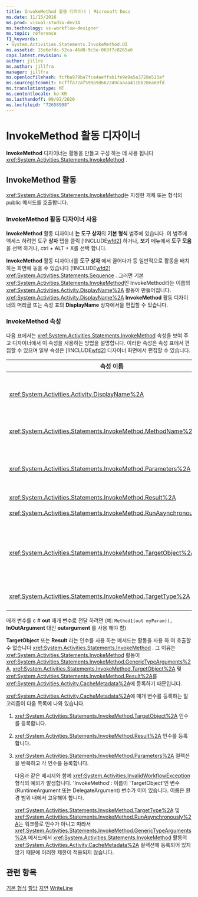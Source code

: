 ```yaml
---
title: InvokeMethod 활동 디자이너 | Microsoft Docs
ms.date: 11/15/2016
ms.prod: visual-studio-dev14
ms.technology: vs-workflow-designer
ms.topic: reference
f1_keywords:
- System.Activities.Statements.InvokeMethod.UI
ms.assetid: 15e6efdc-52ca-46d8-9c5e-063f7c8265a6
caps.latest.revision: 6
author: jillre
ms.author: jillfra
manager: jillfra
ms.openlocfilehash: fcfba979ba7fce4aeffab1fe9e9a5a3728e513af
ms.sourcegitcommit: 6cfffa72af599a9d667249caaaa411bb28ea69fd
ms.translationtype: MT
ms.contentlocale: ko-KR
ms.lasthandoff: 09/02/2020
ms.locfileid: "72658998"
---
```

# <a name="invokemethod-activity-designer"></a>InvokeMethod 활동 디자이너
**InvokeMethod** 디자이너는 활동을 만들고 구성 하는 데 사용 됩니다 <xref:System.Activities.Statements.InvokeMethod> .

## <a name="the-invokemethod-activity"></a>InvokeMethod 활동
 <xref:System.Activities.Statements.InvokeMethod>는 지정한 개체 또는 형식의 public 메서드를 호출합니다.

### <a name="using-the-invokemethod-activity-designer"></a>InvokeMethod 활동 디자이너 사용
 **InvokeMethod** 활동 디자이너 **는 도구 상자**의 **기본 형식** 범주에 있습니다 .이 범주에 액세스 하려면 도구 **상자** 탭을 클릭 [!INCLUDE[wfd2](../includes/wfd2-md.md)] 하거나, **보기** 메뉴에서 **도구 모음** 을 선택 하거나, ctrl + ALT + X를 선택 합니다.

 **InvokeMethod** 활동 디자이너를 **도구 상자** 에서 끌어다가 등 일반적으로 활동을 배치 하는 화면에 놓을 수 있습니다 [!INCLUDE[wfd2](../includes/wfd2-md.md)] <xref:System.Activities.Statements.Sequence> . 그러면 기본 <xref:System.Activities.Statements.InvokeMethod>인 InvokeMethod라는 이름의 <xref:System.Activities.Activity.DisplayName%2A> 활동이 만들어집니다. <xref:System.Activities.Activity.DisplayName%2A> **InvokeMethod** 활동 디자이너의 머리글 또는 속성 표의 **DisplayName** 상자에서을 편집할 수 있습니다.

### <a name="the-invokemethod-properties"></a>InvokeMethod 속성
 다음 표에서는 <xref:System.Activities.Statements.InvokeMethod> 속성을 보여 주고 디자이너에서 이 속성을 사용하는 방법을 설명합니다. 이러한 속성은 속성 표에서 편집할 수 있으며 일부 속성은 [!INCLUDE[wfd2](../includes/wfd2-md.md)] 디자이너 화면에서 편집할 수 있습니다.

|속성 이름|필수|사용량|
|-------------------|--------------|-----------|
|<xref:System.Activities.Activity.DisplayName%2A>|False|<xref:System.Activities.Statements.InvokeMethod> 활동의 이름입니다. 기본값은 InvokeMethod입니다.<br /><br /> <xref:System.Activities.Activity.DisplayName%2A>은 꼭 필요하지 않더라도 사용하는 것이 좋습니다.|
|<xref:System.Activities.Statements.InvokeMethod.MethodName%2A>|True|작업이 실행될 때 호출할 메서드의 이름입니다. 호출 된 메서드를 **public**으로 선언 해야 합니다. 이 속성은 디자이너 화면에서 편집할 수 있습니다. 이 속성은 필수 속성입니다.|
|<xref:System.Activities.Statements.InvokeMethod.Parameters%2A>|False|호출되는 메서드의 매개 변수 컬렉션입니다. 메서드 시그니처에 표시되는 것과 동일한 순서대로 컬렉션에 매개 변수를 추가해야 합니다. 속성 표에서 **매개 변수** 필드의 줄임표 단추를 클릭 하면이 속성을 설정할 수 있는 **매개 변수** 대화 상자가 표시 됩니다. **인수 만들기** 단추를 클릭 하 여 매개 변수를 추가 합니다.|
|<xref:System.Activities.Statements.InvokeMethod.Result%2A>|False|메서드 호출의 반환 값입니다.|
|<xref:System.Activities.Statements.InvokeMethod.RunAsynchronously%2A>|True|메서드가 비동기적으로 호출되는지 여부를 지정합니다. 기본값은 **False**입니다.|
|<xref:System.Activities.Statements.InvokeMethod.TargetObject%2A>|False|호출할 메서드가 포함된 개체입니다. 이 속성은 디자이너 화면에서 편집할 수 있습니다.<br /><br /> <xref:System.Activities.Statements.InvokeMethod.TargetObject%2A> 또는 <xref:System.Activities.Statements.InvokeMethod.TargetType%2A>을 설정해야 합니다.|
|<xref:System.Activities.Statements.InvokeMethod.TargetType%2A>|False|<xref:System.Activities.Statements.InvokeMethod.TargetObject%2A>의 형식입니다. 이 속성은 디자이너 화면에서 편집할 수 있습니다. 이 속성은 호출된 메서드가 정적인 경우에만 설정해야 합니다.|

 매개 변수를 c # **out** 매개 변수로 전달 하려면 (예: `Method1(out myParam)),` **InOutArgument** 대신 **outargument<int>** 를 사용 해야 함)

 **TargetObject** 또는 **Result** 라는 인수를 사용 하는 메서드는 활동을 사용 하 여 호출할 수 없습니다 <xref:System.Activities.Statements.InvokeMethod> . 그 이유는 <xref:System.Activities.Statements.InvokeMethod> 활동이 <xref:System.Activities.Statements.InvokeMethod.GenericTypeArguments%2A>, <xref:System.Activities.Statements.InvokeMethod.TargetObject%2A> 및 <xref:System.Activities.Statements.InvokeMethod.Result%2A>를 <xref:System.Activities.Activity.CacheMetadata%2A>에 등록하기 때문입니다.

 <xref:System.Activities.Activity.CacheMetadata%2A>에 매개 변수를 등록하는 알고리즘이 다음 목록에 나와 있습니다.

1. <xref:System.Activities.Statements.InvokeMethod.TargetObject%2A> 인수를 등록합니다.

2. <xref:System.Activities.Statements.InvokeMethod.Result%2A> 인수를 등록합니다.

3. <xref:System.Activities.Statements.InvokeMethod.Parameters%2A> 컬렉션을 반복하고 각 인수를 등록합니다.

   다음과 같은 메시지와 함께 <xref:System.Activities.InvalidWorkflowException> 형식의 예외가 발생합니다. 'InvokeMethod': 이름이 'TargetObject'인 변수(RuntimeArgument 또는 DelegateArgument) 변수가 이미 있습니다. 이름은 환경 범위 내에서 고유해야 합니다.

   <xref:System.Activities.Statements.InvokeMethod.TargetType%2A> 및 <xref:System.Activities.Statements.InvokeMethod.RunAsynchronously%2A>는 워크플로 인수가 아니고 따라서 <xref:System.Activities.Statements.InvokeMethod.GenericTypeArguments%2A> 메서드에서 <xref:System.Activities.Statements.InvokeMethod> 활동의 <xref:System.Activities.Activity.CacheMetadata%2A> 컬렉션에 등록되어 있지 않기 때문에 이러한 제한이 적용되지 않습니다.

## <a name="see-also"></a>관련 항목
 [기본 형식](../workflow-designer/primitives-activity-designers.md) [할당](../workflow-designer/assign-activity-designer.md) [지연](../workflow-designer/delay-activity-designer.md) [WriteLine](../workflow-designer/writeline-activity-designer.md)